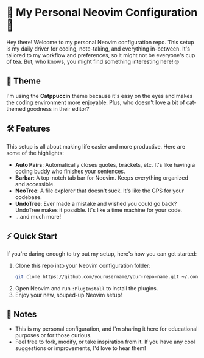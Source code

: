 # 🚀 My Personal Neovim Configuration 🌌

Hey there! Welcome to my personal Neovim configuration repo. This setup is my daily driver for coding, note-taking, and everything in-between. It's tailored to my workflow and preferences, so it might not be everyone's cup of tea. But, who knows, you might find something interesting here! 🤓

## 🎨 Theme

I'm using the **Catppuccin** theme because it's easy on the eyes and makes the coding environment more enjoyable. Plus, who doesn't love a bit of cat-themed goodness in their editor?

## 🛠 Features

This setup is all about making life easier and more productive. Here are some of the highlights:

- **Auto Pairs**: Automatically closes quotes, brackets, etc. It's like having a coding buddy who finishes your sentences.
- **Barbar**: A top-notch tab bar for Neovim. Keeps everything organized and accessible.
- **NeoTree**: A file explorer that doesn't suck. It's like the GPS for your codebase.
- **UndoTree**: Ever made a mistake and wished you could go back? UndoTree makes it possible. It's like a time machine for your code.
- ...and much more!

## ⚡️ Quick Start

If you're daring enough to try out my setup, here's how you can get started:

1. Clone this repo into your Neovim configuration folder:
    ```sh
    git clone https://github.com/yourusername/your-repo-name.git ~/.config/nvim
    ```
2. Open Neovim and run `:PlugInstall` to install the plugins.
3. Enjoy your new, souped-up Neovim setup!

## 📝 Notes

- This is my personal configuration, and I'm sharing it here for educational purposes or for those curious.
- Feel free to fork, modify, or take inspiration from it. If you have any cool suggestions or improvements, I'd love to hear them!
